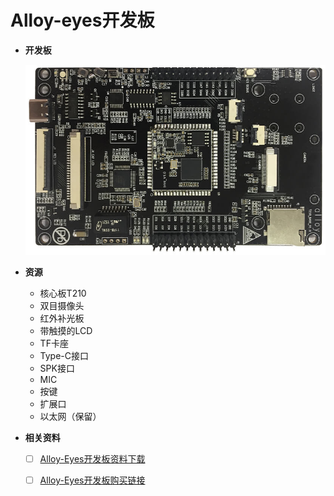 # Alloy-eyes开发板

* **开发板**

  ![](../.gitbook/assets/alloy-eyes.png)

* **资源**
  * 核心板T210
  * 双目摄像头
  * 红外补光板
  * 带触摸的LCD
  * TF卡座
  * Type-C接口
  * SPK接口
  * MIC
  * 按键
  * 扩展口
  * 以太网（保留）
* **相关资料**
  
  * [ ] [Alloy-Eyes开发板资料下载](http://www.ai-alloy.com/download.html)
  * [ ] [Alloy-Eyes开发板购买链接](https://item.taobao.com/item.htm?spm=a2oq0.12575281.0.0.a7a21debWBBg08&ft=t&id=596369309946)

